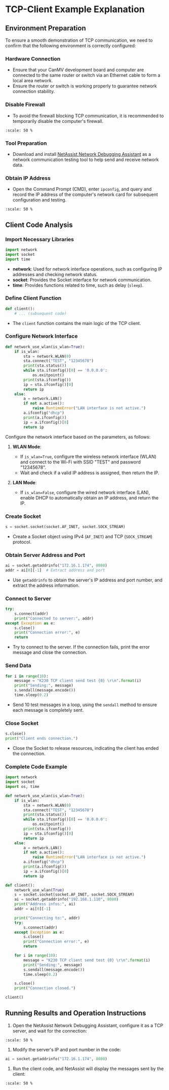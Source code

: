 # TCP-Client Example Explanation

## Environment Preparation

To ensure a smooth demonstration of TCP communication, we need to confirm that the following environment is correctly configured:

### Hardware Connection

- Ensure that your CanMV development board and computer are connected to the same router or switch via an Ethernet cable to form a local area network.
- Ensure the router or switch is working properly to guarantee network connection stability.

### Disable Firewall

- To avoid the firewall blocking TCP communication, it is recommended to temporarily disable the computer's firewall.

```{image} ../../../zh/example/images/network/image-20240722145319713.png
:scale: 50 %
```

### Tool Preparation

- Download and install [NetAssist Network Debugging Assistant](https://www.bing.com/search?q=netassist+cmsoft) as a network communication testing tool to help send and receive network data.

### Obtain IP Address

- Open the Command Prompt (CMD), enter `ipconfig`, and query and record the IP address of the computer's network card for subsequent configuration and testing.

```{image} ../../../zh/example/images/network/image-20240722145500693.png
:scale: 50 %
```

## Client Code Analysis

### Import Necessary Libraries

```python
import network  
import socket  
import time
```

- **network**: Used for network interface operations, such as configuring IP addresses and checking network status.
- **socket**: Provides the Socket interface for network communication.
- **time**: Provides functions related to time, such as delay (`sleep`).

### Define Client Function

```python
def client():  
    # ... (subsequent code)
```

- The `client` function contains the main logic of the TCP client.

### Configure Network Interface

```python
def network_use_wlan(is_wlan=True):
    if is_wlan:
        sta = network.WLAN(0)
        sta.connect("TEST", "12345678")
        print(sta.status())
        while sta.ifconfig()[0] == '0.0.0.0':
            os.exitpoint()
        print(sta.ifconfig())
        ip = sta.ifconfig()[0]
        return ip
    else:
        a = network.LAN()
        if not a.active():
            raise RuntimeError("LAN interface is not active.")
        a.ifconfig("dhcp")
        print(a.ifconfig())
        ip = a.ifconfig()[0]
        return ip
```

Configure the network interface based on the parameters, as follows:

1. **WLAN Mode**:
   - If `is_wlan=True`, configure the wireless network interface (WLAN) and connect to the Wi-Fi with SSID "TEST" and password "12345678".
   - Wait and check if a valid IP address is assigned, then return the IP.

1. **LAN Mode**:
   - If `is_wlan=False`, configure the wired network interface (LAN), enable DHCP to automatically obtain an IP address, and return the IP.

### Create Socket

```python
s = socket.socket(socket.AF_INET, socket.SOCK_STREAM)
```

- Create a Socket object using IPv4 (`AF_INET`) and TCP (`SOCK_STREAM`) protocol.

### Obtain Server Address and Port

```python
ai = socket.getaddrinfo("172.16.1.174", 8080)  
addr = ai[0][-1]  # Extract address and port
```

- Use `getaddrinfo` to obtain the server's IP address and port number, and extract the address information.

### Connect to Server

```python
try:  
    s.connect(addr)  
    print("Connected to server:", addr)  
except Exception as e:  
    s.close()  
    print("Connection error:", e)  
    return
```

- Try to connect to the server. If the connection fails, print the error message and close the connection.

### Send Data

```python
for i in range(10):  
    message = "K230 TCP client send test {0} \r\n".format(i)  
    print("Sending:", message)  
    s.sendall(message.encode())  
    time.sleep(0.2)
```

- Send 10 test messages in a loop, using the `sendall` method to ensure each message is completely sent.

### Close Socket

```python
s.close()  
print("Client ends connection.")
```

- Close the Socket to release resources, indicating the client has ended the connection.

### Complete Code Example

```python
import network
import socket
import os, time

def network_use_wlan(is_wlan=True):
    if is_wlan:
        sta = network.WLAN(0)
        sta.connect("TEST", "12345678")
        print(sta.status())
        while sta.ifconfig()[0] == '0.0.0.0':
            os.exitpoint()
        print(sta.ifconfig())
        ip = sta.ifconfig()[0]
        return ip
    else:
        a = network.LAN()
        if not a.active():
            raise RuntimeError("LAN interface is not active.")
        a.ifconfig("dhcp")
        print(a.ifconfig())
        ip = a.ifconfig()[0]
        return ip

def client():
    network_use_wlan(True)
    s = socket.socket(socket.AF_INET, socket.SOCK_STREAM)
    ai = socket.getaddrinfo("192.168.1.110", 8080)
    print("Address infos:", ai)
    addr = ai[0][-1]

    print("Connecting to:", addr)
    try:
        s.connect(addr)
    except Exception as e:
        s.close()
        print("Connection error:", e)
        return

    for i in range(10):
        message = "K230 TCP client send test {0} \r\n".format(i)
        print("Sending:", message)
        s.sendall(message.encode())
        time.sleep(0.2)

    s.close()
    print("Connection closed.")

client()
```

## Running Results and Operation Instructions

1. Open the NetAssist Network Debugging Assistant, configure it as a TCP server, and wait for the connection:

```{image} ../../../zh/example/images/network/image-20240722152102440.png
:scale: 50 %
```

1. Modify the server's IP and port number in the code:

```python
ai = socket.getaddrinfo("172.16.1.174", 8080)
```

1. Run the client code, and NetAssist will display the messages sent by the client:

```{image} ../../../zh/example/images/network/image-20240722151843380.png
:scale: 50 %
```
